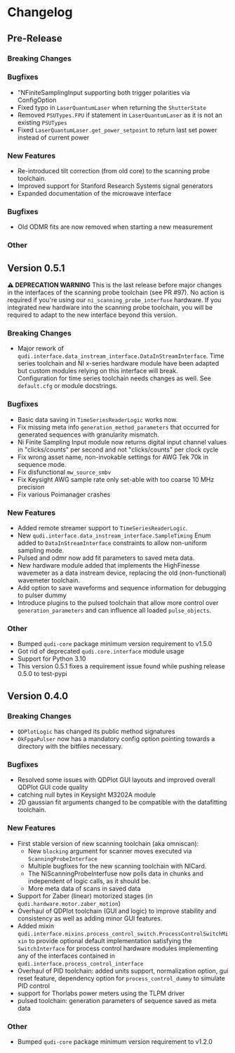 # Changelog

## Pre-Release

### Breaking Changes

### Bugfixes
- "NFiniteSamplingInput supporting both trigger polarities via ConfigOption
- Fixed typo in `LaserQuantumLaser` when returning the `ShutterState`
- Removed `PSUTypes.FPU` if statement in `LaserQuantumLaser` as it is not an existing `PSUTypes`
- Fixed `LaserQuantumLaser.get_power_setpoint` to return last set power instead of current power

### New Features
- Re-introduced tilt correction (from old core) to the scanning probe toolchain.
- Improved support for Stanford Research Systems signal generators
- Expanded documentation of the microwave interface

### Bugfixes
- Old ODMR fits are now removed when starting a new measurement

### Other

## Version 0.5.1

**⚠ DEPRECATION WARNING**
This is the last release before major changes in the interfaces of the scanning probe toolchain (see PR #97).
No action is required if you're using our `ni_scanning_probe_interfuse` hardware. If you integrated new hardware
into the scanning probe toolchain, you will be required to adapt to the new interface beyond this version.


### Breaking Changes
- Major rework of `qudi.interface.data_instream_interface.DataInStreamInterface`. Time series 
toolchain and NI x-series hardware module have been adapted but custom modules relying on this 
interface will break.  
Configuration for time series toolchain needs changes as well. See `default.cfg` or module 
docstrings.

### Bugfixes
- Basic data saving in `TimeSeriesReaderLogic` works now.
- Fix missing meta info `generation_method_parameters` that occurred for generated sequences with granularity mismatch.
- Ni Finite Sampling Input module now returns digital input channel values in "clicks/counts" per second and not "clicks/counts" per clock cycle
- Fix wrong asset name, non-invokable settings for AWG Tek 70k in sequence mode.
- Fix disfunctional `mw_source_smbv`
- Fix Keysight AWG sample rate only set-able with too coarse 10 MHz precision
- Fix various Poimanager crashes 

### New Features
- Added remote streamer support to `TimeSeriesReaderLogic`.
- New `qudi.interface.data_instream_interface.SampleTiming` Enum added to `DataInStreamInterface` 
constraints to allow non-uniform sampling mode.
- Pulsed and odmr now add fit parameters to saved meta data.
- New hardware module added that implements the HighFinesse wavemeter as a data instream device, replacing the old (non-functional) wavemeter toolchain.
- Add option to save waveforms and sequence information for debugging to pulser dummy
- Introduce plugins to the pulsed toolchain that allow more control over `generation_parameters` and can influence all loaded `pulse_objects`.

### Other
- Bumped `qudi-core` package minimum version requirement to v1.5.0
- Got rid of deprecated `qudi.core.interface` module usage
- Support for Python 3.10
- This version 0.5.1 fixes a requirement issue found while pushing release 0.5.0 to test-pypi 

## Version 0.4.0
### Breaking Changes
- `QDPlotLogic` has changed its public method signatures 
- `OkFpgaPulser` now has a mandatory config option pointing towards a directory with the bitfiles necessary.

### Bugfixes
- Resolved some issues with QDPlot GUI layouts and improved overall QDPlot GUI code quality
- catching null bytes in Keysight M3202A module
- 2D gaussian fit arguments changed to be compatible with the datafitting toolchain.
### New Features
- First stable version of new scanning toolchain (aka omniscan):
    - New `blocking` argument for scanner moves executed via `ScanningProbeInterface`
    - Multiple bugfixes for the new scanning toolchain with NICard. 
    - The NiScanningProbeInterfuse now polls data in chunks and independent of logic calls, as it should be.
    - More meta data of scans in saved data
- Support for Zaber (linear) motorized stages (in `qudi.hardware.motor.zaber_motion`)
- Overhaul of QDPlot toolchain (GUI and logic) to improve stability and consistency as well as 
adding minor GUI features.
- Added mixin `qudi.interface.mixins.process_control_switch.ProcessControlSwitchMixin` to provide 
optional default implementation satisfying the `SwitchInterface` for process control hardware 
modules implementing any of the interfaces contained in `qudi.interface.process_control_interface`
- Overhaul of PID toolchain: added units support, normalization option, gui reset feature,
dependency option for `process_control_dummy` to simulate PID control
- support for Thorlabs power meters using the TLPM driver
- pulsed toolchain: generation parameters of sequence saved as meta data

### Other
- Bumped `qudi-core` package minimum version requirement to v1.2.0
